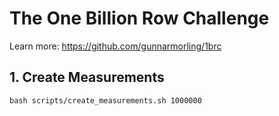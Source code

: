 # The One Billion Row Challenge

Learn more: https://github.com/gunnarmorling/1brc

## 1. Create Measurements

```
bash scripts/create_measurements.sh 1000000
```
